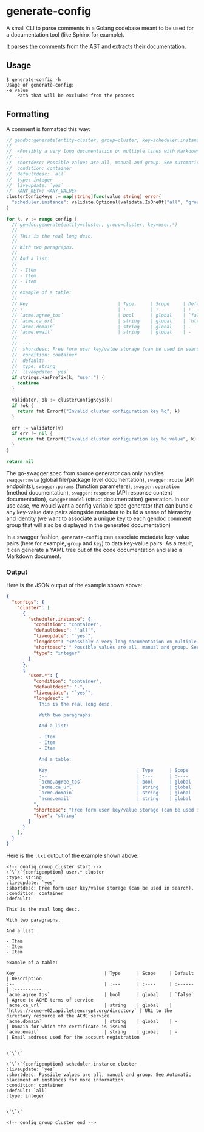 # generate-config

A small CLI to parse comments in a Golang codebase meant to be used for a documentation tool (like Sphinx for example).

It parses the comments from the AST and extracts their documentation.

## Usage

```shell
$ generate-config -h
Usage of generate-config:
-e value
    Path that will be excluded from the process
```

## Formatting

A comment is formatted this way:

```go
// gendoc:generate(entity=cluster, group=cluster, key=scheduler.instance)
//
//  <Possibly a very long documentation on multiple lines with Markdown tables, etc.>
// ---
//  shortdesc: Possible values are all, manual and group. See Automatic placement of instances for more information.
//  condition: container
//  defaultdesc: `all`
//  type: integer
//  liveupdate: `yes`
//  <ANY_KEY>: <ANY_VALUE>
clusterConfigKeys := map[string]func(value string) error{
  "scheduler.instance": validate.Optional(validate.IsOneOf("all", "group", "manual")),
}

for k, v := range config {
  // gendoc:generate(entity=cluster, group=cluster, key=user.*)
  //
  // This is the real long desc.
  //
  // With two paragraphs.
  //
  // And a list:
  //
  // - Item
  // - Item
  // - Item
  //
  // example of a table:
  //
  // Key                                 | Type      | Scope     | Default                                          | Description
  // :--                                 | :---      | :----     | :------                                          | :----------
  // `acme.agree_tos`                    | bool      | global    | `false`                                          | Agree to ACME terms of service
  // `acme.ca_url`                       | string    | global    | `https://acme-v02.api.letsencrypt.org/directory` | URL to the directory resource of the ACME service
  // `acme.domain`                       | string    | global    | -                                                | Domain for which the certificate is issued
  // `acme.email`                        | string    | global    | -                                                | Email address used for the account registration
  //
  //  ---
  //  shortdesc: Free form user key/value storage (can be used in search).
  //  condition: container
  //  default: -
  //  type: string
  //  liveupdate: `yes`
  if strings.HasPrefix(k, "user.") {
    continue
  }

  validator, ok := clusterConfigKeys[k]
  if !ok {
    return fmt.Errorf("Invalid cluster configuration key %q", k)
  }

  err := validator(v)
  if err != nil {
    return fmt.Errorf("Invalid cluster configuration key %q value", k)
  }
}

return nil
```

The go-swagger spec from source generator can only handles `swagger:meta` (global file/package level documentation), `swagger:route` (API endpoints), `swagger:params` (function parameters), `swagger:operation` (method documentation), `swagger:response` (API response content documentation), `swagger:model` (struct documentation) generation. In our use case, we would want a config variable spec generator that can bundle any key-value data pairs alongside metadata to build a sense of hierarchy and identity (we want to associate a unique key to each gendoc comment group that will also be displayed in the generated documentation)

In a swagger fashion, `generate-config` can associate metadata key-value pairs (here for example, `group` and `key`) to data key-value pairs. As a result, it can generate a YAML tree out of the code documentation and also a Markdown document.

### Output

Here is the JSON output of the example shown above:

```json
{
  "configs": {
    "cluster": [
      {
        "scheduler.instance": {
          "condition": "container",
          "defaultdesc": "`all`",
          "liveupdate": "`yes`",
          "longdesc": "<Possibly a very long documentation on multiple lines with Markdown tables, etc.>",
          "shortdesc": " Possible values are all, manual and group. See Automatic placement of instances for more",
          "type": "integer"
        }
      },
      {
        "user.*": {
          "condition": "container",
          "defaultdesc": "-",
          "liveupdate": "`yes`",
          "longdesc": "
            This is the real long desc.

            With two paragraphs.

            And a list:

            - Item
            - Item
            - Item

            And a table:

            Key                                 | Type      | Scope     | Default                                          | Description
            :--                                 | :---      | :----     | :------                                          | :----------
            `acme.agree_tos`                    | bool      | global    | `false`                                          | Agree to ACME terms of service
            `acme.ca_url`                       | string    | global    | `https://acme-v02.api.letsencrypt.org/directory` | URL to the directory resource of the ACME service
            `acme.domain`                       | string    | global    | -                                                | Domain for which the certificate is issued
            `acme.email`                        | string    | global    | -                                                | Email address used for the account registration
          ",
          "shortdesc": "Free form user key/value storage (can be used in search).",
          "type": "string"
        }
      }
    ],
  }
}
```

Here is the `.txt` output of the example shown above:

```plain
<!-- config group cluster start -->
\`\`\`{config:option} user.* cluster
:type: string
:liveupdate: `yes`
:shortdesc: Free form user key/value storage (can be used in search).
:condition: container
:default: -

This is the real long desc.

With two paragraphs.

And a list:

- Item
- Item
- Item

example of a table:

Key                                 | Type      | Scope     | Default                                          | Description
:--                                 | :---      | :----     | :------                                          | :----------
`acme.agree_tos`                    | bool      | global    | `false`                                          | Agree to ACME terms of service
`acme.ca_url`                       | string    | global    | `https://acme-v02.api.letsencrypt.org/directory` | URL to the directory resource of the ACME service
`acme.domain`                       | string    | global    | -                                                | Domain for which the certificate is issued
`acme.email`                        | string    | global    | -                                                | Email address used for the account registration


\`\`\`

\`\`\`{config:option} scheduler.instance cluster
:liveupdate: `yes`
:shortdesc: Possible values are all, manual and group. See Automatic placement of instances for more information.
:condition: container
:default: `all`
:type: integer


\`\`\`

<!-- config group cluster end -->
```
